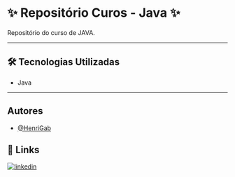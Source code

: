 # ✨ Repositório Curos - Java ✨

Repositório do curso de JAVA.

---

## 🛠️ Tecnologias Utilizadas
- Java 


---


## Autores

- [@HenriGab](https://github.com/HenriGab)




## 🔗 Links

[![linkedin](https://img.shields.io/badge/linkedin-0A66C2?style=for-the-badge&logo=linkedin&logoColor=white)](https://www.linkedin.com/)
